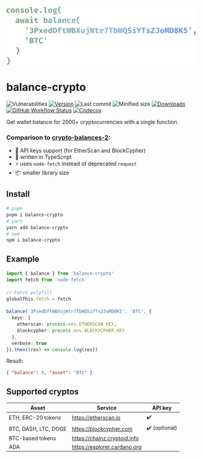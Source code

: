 ![](logo.svg)

# balance-crypto

![Vulnerabilities][vulns-badge-url]
[![Version][v-badge-url]][npm-url]
![Last commit][last-commit-badge-url]
![Minified size][size-badge-url] [![Downloads][dl-badge-url]][npm-url] [![GitHub Workflow Status][gh-actions-img]][github-actions] [![Codecov][cov-badge-url]][cov-url]

Get wallet balance for 2000+ cryptocurrencies with a single function.

### Comparison to [crypto-balances-2](https://github.com/danielheyman/crypto-balances):

- 🔐 API keys support (for EtherScan and BlockCypher)
- 💙 written in TypeScript
- ⚡ uses `node-fetch` instead of deprecated `request`
- 📦 smaller library size

## Install

```sh
# pnpm
pnpm i balance-crypto
# yarn
yarn add balance-crypto
# npm
npm i balance-crypto
```

## Example

```ts
import { balance } from 'balance-crypto'
import fetch from 'node-fetch'

// Fetch polyfill
globalThis.fetch = fetch

balance('3PxedDftWBXujWtr7TbWQSiYTsZJoMD8K5', 'BTC', {
  keys: {
    etherscan: process.env.ETHERSCAN_KEY,
    blockcypher: process.env.BLOCKYCPHER_KEY
  },
  verbose: true
}).then((res) => console.log(res))
```

Result:

```json
{ "balance": 0, "asset": "BTC" }
```

## Supported cryptos

| Asset                | Service                      | API key       |
| -------------------- | ---------------------------- | ------------- |
| ETH, ERC-20 tokens   | https://etherscan.io         | ✔️            |
| BTC, DASH, LTC, DOGE | https://blockcypher.com      | ✔️ (optional) |
| BTC-based tokens     | https://chainz.cryptoid.info |               |
| ADA                  | https://explorer.cardano.org |               |

[vulns-badge-url]: https://img.shields.io/snyk/vulnerabilities/npm/balance-crypto.svg?style=flat-square
[v-badge-url]: https://img.shields.io/npm/v/balance-crypto.svg?style=flat-square
[npm-url]: https://www.npmjs.com/package/balance-crypto
[last-commit-badge-url]: https://img.shields.io/github/last-commit/talentlessguy/balance-crypto.svg?style=flat-square
[size-badge-url]: https://img.shields.io/bundlephobia/min/balance-crypto.svg?style=flat-square
[cov-badge-url]: https://img.shields.io/codecov/c/gh/talentlessguy/balance-crypto?style=flat-square
[cov-url]: https://codecov.io/gh/talentlessguy/balance-crypto
[dl-badge-url]: https://img.shields.io/npm/dt/balance-crypto?style=flat-square
[github-actions]: https://github.com/talentlessguy/balance-crypto/actions
[gh-actions-img]: https://img.shields.io/github/workflow/status/talentlessguy/tinyhttp/CI?style=flat-square
